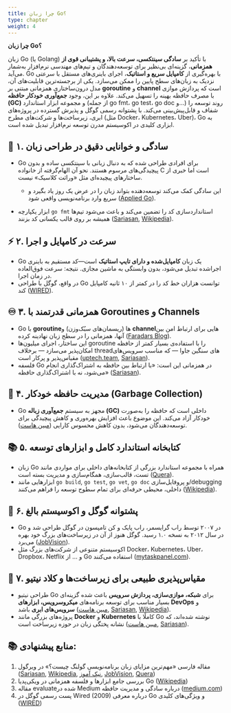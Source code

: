```yaml
---
title: چرا زبان Go؟
type: chapter
weight: 4
---
```


**چرا زبان Go؟**

زبان Go (یا Golang) با تأکید بر **سادگی سینتکسی، سرعت بالا، و پشتیبانی قوی از همزمانی**، گزینه‌ای بی‌نظیر برای توسعه‌دهندگان و تیم‌های مهندسی نرم‌افزار به‌شمار می‌آید. Go با بهره‌گیری از **کامپایل سریع و استاتیک**، اجرای باینری‌های مستقل با سرعتی نزدیک به زبان‌های سطح پایین را ممکن می‌سازد. یکی از برجسته‌ترین قابلیت‌های آن، مدل درون‌ساختاری همزمانی مبتنی بر **goroutine** و **channel** است که پردازش موازی با مصرف حافظه بهینه را تسهیل می‌کند. علاوه بر این، وجود **جمع‌آوری خودکار حافظه (GC)** و مجموعه ابزار استاندارد (از جمله go fmt، go test، go doc و…) روند توسعه را شفاف و قابل‌پیش‌بینی می‌کند. با پشتوانه رسمی گوگل و پذیرش گسترده در پروژه‌های ابری، زیرساخت‌ها و شرکت‌های مطرح (مثل Docker، Kubernetes، Uber)، Go به ابزاری کلیدی در اکوسیستم مدرن توسعه نرم‌افزار تبدیل شده است.

## 🎯 ۱. **سادگی و خوانایی دقیق در طراحی زبان**

- Go برای افرادی طراحی شده که به دنبال زبانی با سینتکسی ساده و بدون پیچیدگی‌های مرسوم هستند. نحو آن الهام‌گرفته از خانواده C است اما خبری از ساختارهای پیچیده‌ای مثل «وراثت کلاسیک» نیست.

    - این سادگی کمک می‌کند توسعه‌دهنده بتواند زبان را در عرض یک روز یاد بگیرد و سریع وارد برنامه‌نویسی واقعی شود ([Applied Go](https://appliedgo.net/why-go/ "15 Reasons I Love Go - Applied Go")).
    
- ابزار یکپارچه `go fmt` استانداردسازی کد را تضمین می‌کند و باعث می‌شود تیم‌ها همیشه بر روی قالب یکسانی کد بزنند ([Sariasan](https://sariasan.com/featured/go-programming-language/ "زبان برنامه نویسی go (معرفی، کاربردها، معایب و مزایا) - سریع آسان"), [Wikipedia](https://en.wikipedia.org/wiki/Go_%28programming_language%29 "Go (programming language)")).


## ⚡ ۲. **سرعت در کامپایل و اجرا**

- Go یک زبان **کامپایل‌شده و دارای تایپ استاتیک** است—کد مستقیم به باینری اجراشده تبدیل می‌شود، بدون وابستگی به ماشین مجازی. نتیجه: سرعت فوق‌العاده در زمان اجرا.
- در واقع، گوگل با طراحی Go توانست هزاران خط کد را در کمتر از ۱۰ ثانیه کامپایل کند ([WIRED](https://www.wired.com/2009/11/google-announces-a-new-programming-language-google-go "Meet Go, Google's New Programming Language")).

## ♾️ ۳. **همزمانی قدرتمند با Goroutines و Channels**

- Go با **goroutine**‌ها (ریسمان‌های سبُک‌وزن) و **channel**هایی برای ارتباط امن بین آنها، همزمانی را در سطح زبان نهادینه کرده ([Faradars Blog](https://blog.faradars.org/why-should-you-learn-go/ "چرا باید زبان برنامه نویسی Go را بیاموزیم؟ — راهنمای جامع - مجله فرادرس")).
- این ساختار، اجرای میلیون‌ها goroutine را با استفاده‌ی بسیار کمتر از حافظه امکان‌پذیر می‌سازد — برخلاف thread‌های سنگین جاوا — که مناسب سرویس‌های مقیاس‌پذیر و پرکار است ([uptech.team](https://www.uptech.team/blog/why-use-golang-for-your-project "Best practices: Why use Golang for your project - UPTech Team"), [Sariasan](https://sariasan.com/featured/go-programming-language/ "زبان برنامه نویسی go (معرفی، کاربردها، معایب و مزایا) - سریع آسان")).
- فلسفه Go در همزمانی این است: «با ارتباط بین حافظه به اشتراک‌گذاری انجام می‌شود، نه با اشتراک‌گذاری حافظه» ([Sariasan](https://sariasan.com/featured/go-programming-language/ "زبان برنامه نویسی go (معرفی، کاربردها، معایب و مزایا) - سریع آسان")).

## 🧠 ۴. **مدیریت حافظه خودکار (Garbage Collection)**

- Go مجهز به سیستم **جمع‌آوری زباله (GC)** داخلی است که حافظه را به‌صورت خودکار آزاد می‌کند. این موضوع باعث افزایش بهره‌وری و کاهش پیچیدگی برای توسعه‌دهندگان می‌شود، بدون کاهش محسوس کارایی ([مبین هاست](https://www.mobinhost.com/mag/go-programming-language/ "زبان برنامه نویسی Go، زبانی برای سرعت، کارایی و امنیت - مبین هاست")).

## 📚 ۵. **کتابخانه استاندارد کامل و ابزارهای توسعه**

- زبان Go همراه با مجموعه استاندارد بزرگی از کتابخانه‌های داخلی برای مواردی مانند تست، قالب‌سازی، همگام‌سازی و مدیریت بسته است ([Quera](https://quera.org/blog/golang-explained/ "گولنگ چیست ؟ - بررسی مزایا، معایب و کاربردهای زبان برنامه‌نویسی Go")).
- ابزارهایی مانند `go build`, `go test`, `go vet`, `go doc` و پروفایل‌سازی/debugging داخلی، محیطی حرفه‌ای برای تمام سطوح توسعه را فراهم می‌کنند ([Wikipedia](https://en.wikipedia.org/wiki/Go_%28programming_language%29 "Go (programming language)")).

## 🏢 ۶. **پشتوانه گوگل و اکوسیستم بالغ**

- Go در ۲۰۰۷ توسط راب گرایسمر، راب پایک و کن تامپسون در گوگل طراحی شد و در سال ۲۰۱۲ به نسخه ۱.۰ رسید. گوگل هنوز از آن در زیرساخت‌های بزرگ خود بهره می‌برد ([JobVision](https://jobvision.ir/blog/go-developer-recruitment/ "بررسی کاربرد زبان go، میزان درآمد و بازار کار آن - جاب ویژن")).
- اکوسیستم متنوعی از شرکت‌های بزرگ مثل Docker، Kubernetes، Uber، Dropbox، Netflix و … از Go استفاده می‌کنند ([mytaskpanel.com](https://www.mytaskpanel.com/go-programming-language/ "Go programming language: utilities, characteristics and advantages")).

## 🧩 ۷. **مقیاس‌پذیری طبیعی برای زیرساخت‌ها و کلاد نیتیو**

- طراحی نیتیو Go برای **شبکه، موازی‌سازی، پردازش سرویس** باعث شده گزینه‌ای بسیار مناسب برای توسعه برنامه‌های **میکروسرویس، ابزارهای DevOps** و **سرویس‌های ابری** باشد ([مبین هاست](https://www.mobinhost.com/mag/go-programming-language/ "زبان برنامه نویسی Go، زبانی برای سرعت، کارایی و امنیت - مبین هاست"), [Sariasan](https://sariasan.com/featured/go-programming-language/ "زبان برنامه نویسی go (معرفی، کاربردها، معایب و مزایا) - سریع آسان"), [Wikipedia](https://en.wikipedia.org/wiki/Go_%28programming_language%29 "Go (programming language)")).
- پروژه‌های بزرگی مانند **Docker** و **Kubernetes** کاملًا با Go نوشته شده‌اند، که نشانه پختگی زبان در حوزه زیرساخت است ([مبین هاست](https://www.mobinhost.com/mag/go-programming-language/ "زبان برنامه نویسی Go، زبانی برای سرعت، کارایی و امنیت - مبین هاست"), [Sariasan](https://sariasan.com/featured/go-programming-language/ "زبان برنامه نویسی go (معرفی، کاربردها، معایب و مزایا) - سریع آسان")).

## 📚 منابع پیشنهادی:

1. مقاله فارسی «مهم‌ترین مزایای زبان برنامه‌نویسی گولنگ چیست؟» در ویرگول ([Sariasan](https://sariasan.com/featured/go-programming-language/ "زبان برنامه نویسی go (معرفی، کاربردها، معایب و مزایا) - سریع آسان"), [Wikipedia](https://en.wikipedia.org/wiki/Go_%28programming_language%29 "Go (programming language)"), [نیک آموز](https://nikamooz.com/the-future-of-go-programming-language/ "آینده زبان گو: بررسی ۰ تا ۱۰۰ بازار کار + ۹ مرحله یادگیری - نیک آموز"), [JobVision](https://jobvision.ir/blog/go-developer-recruitment/ "بررسی کاربرد زبان go، میزان درآمد و بازار کار آن - جاب ویژن"), [Quera](https://quera.org/blog/golang-explained/ "گولنگ چیست ؟ - بررسی مزایا، معایب و کاربردهای زبان برنامه‌نویسی Go"))
2. بررسی جامع ابزارها و فلسفه همزمانی در ویکی‌پدیا Go ([Wikipedia](https://en.wikipedia.org/wiki/Go_%28programming_language%29 "Go (programming language)"))
3. مقاله evaluate‌شده در Medium درباره سادگی و مدیریت حافظه ([medium.com](https://medium.com/%40julienetienne/why-go-the-benefits-of-golang-6c39ea6cff7e "Why Go: The benefits of Golang - by Julien Etienne - Medium"))
4. پست رسمی گوگل در Wired (2009) درباره معرفی Go و ویژگی‌های کلیدی ([WIRED](https://www.wired.com/2009/11/google-announces-a-new-programming-language-google-go "Meet Go, Google's New Programming Language"))
